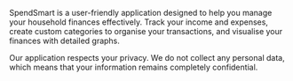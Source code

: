 SpendSmart is a user-friendly application designed to help you manage your household finances effectively. Track your income and expenses, create custom categories to organise your transactions, and visualise your finances with detailed graphs.

Our application respects your privacy. We do not collect any personal data, which means that your information remains completely confidential.
